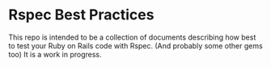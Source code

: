# Rspec Best Practices

This repo is intended to be a collection of documents describing how best to test your Ruby on Rails code with Rspec. (And probably some other gems too) It is a work in progress.

